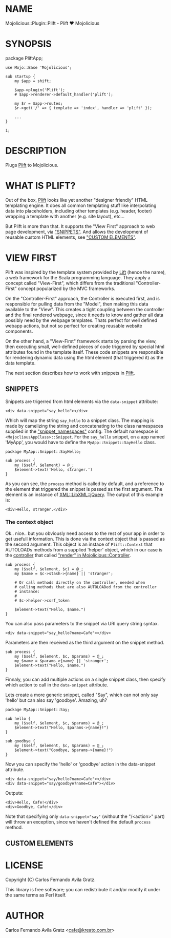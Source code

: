 # NAME

Mojolicious::Plugin::Plift - Plift ♥ Mojolicious

# SYNOPSIS

package PliftApp;

    use Mojo::Base 'Mojolicious';

    sub startup {
        my $app = shift;

        $app->plugin('Plift');
        # $app->renderer->default_handler('plift');

        my $r = $app->routes;
        $r->get('/' => { template => 'index', handler => 'plift' });

        ...
    }

    1;

# DESCRIPTION

Plugs [Plift](https://metacpan.org/pod/Plift) to Mojolicious.

# WHAT IS PLIFT?

Out of the box, [Plift](https://metacpan.org/pod/Plift) looks like yet another "designer friendly" HTML
templating engine. It does all common templating stuff like interpolating data
into placeholders, including other templates (e.g. header, footer) wrapping a
template with another (e.g. site layout), etc...

But Plift is more than that. It supports the "View First" approach to web page
development, via ["SNIPPETS"](#snippets). And allows the development of reusable custom
HTML elements, see ["CUSTOM ELEMENTS"](#custom-elements).

# VIEW FIRST

Plift was inspired by the template system provided by [Lift](http://liftweb.net/)
(hence the name), a web framework for the Scala programming language.
They apply a concept called "View-First", which differs from the traditional
"Controller-First" concept popularized by the MVC frameworks.

On the "Controller-First" approach, the Controller is executed first, and is
responsible for pulling data from the "Model", then making this data available
to the "View". This creates a tight coupling between the controller and the
final rendered webpage, since it needs to know and gather all data possibly
need by the webpage templates. Thats perfect for well defined webapp actions,
but not so perfect for creating reusable website components.

On the other hand, a "View-First" framework starts by parsing the view, then
executing small, well-defined pieces of code triggered by special html attributes
found in the template itself. These code snippets are responsible for rendering
dynamic data using the html element (that triggered it) as the data template.

The next section describes how to work with snippets in [Plift](https://metacpan.org/pod/Plift).

## SNIPPETS

Snippets are trigerred from html elements via the `data-snippet` attribute:

    <div data-snippet="say_hello"></div>

Which will map the string `say_hello` to a snippet class. The mapping is made
by camelizing the string and concatenating to the class namespaces supplied in
the ["snippet\_namespaces"](#snippet_namespaces) config. The default namespace is
`<MojocliousAppClass>::Snippet`. For the `say_hello` snippet, on a app
named 'MyApp', you would have to define the `MyApp::Snippet::SayHello` class.

    package MyApp::Snippet::SayHello;

    sub process {
        my ($self, $element) = @_;
        $element->text('Hello, stranger.')
    }

As you can see, the `process` method is called by default, and a reference to
the element that triggered the snippet is passed as the first argument. The
element is an instance of [XML::LibXML::jQuery](https://metacpan.org/pod/XML::LibXML::jQuery). The output of this example is:

    <div>Hello, stranger.</div>

### The context object

Ok.. nice.. but you obviously need access to the rest of your app in order to
get usefull information. This is done via the context object that is
passed as the second argument. This object is an instace of `Plift::Context`
that AUTOLOADs methods from a supplied 'helper' object, which in our case is
the [controller](https://metacpan.org/pod/Mojolicious::Controller) that called ["render" in Mojolicious::Controller](https://metacpan.org/pod/Mojolicious::Controller#render).

    sub process {
        my ($self, $element, $c) = @_;
        my $name = $c->stash->{name} || 'stranger';

        # Or call methods directly on the controller, needed when
        # calling methods that are also AUTOLOADed from the controller
        # instance:
        #
        # $c->helper->csrf_token

        $element->text("Hello, $name.")
    }

You can also pass parameters to the snippet via URI query string syntax.

    <div data-snippet="say_hello?name=Cafe"></div>

Parameters are then received as the third argument on the snippet method.

    sub process {
        my ($self, $element, $c, $params) = @_;
        my $name = $params->{name} || 'stranger';
        $element->text("Hello, $name.")
    }

Finnaly, you can add multiple actions on a single snippet class, then specify
which action to call in the `data-snippet` attribute.

Lets create a more generic snippet, called "Say", which can not only say 'hello'
but can also say 'goodbye'. Amazing, uh?

    package MyApp::Snippet::Say;

    sub hello {
        my ($self, $element, $c, $params) = @_;
        $element->text("Hello, $params->{name}!")
    }

    sub goodbye {
        my ($self, $element, $c, $params) = @_;
        $element->text("Goodbye, $params->{name}!")
    }

Now you can specify the 'hello' or 'goodbye' action in the data-snippet attribute.

    <div data-snippet="say/hello?name=Cafe"></div>
    <div data-snippet="say/goodbye?name=Cafe"></div>

Outputs:

    <div>Hello, Cafe!</div>
    <div>Goodbye, Cafe!</div>

Note that specifying only ` data-snippet="say" ` (without the "/&lt;action>" part)
will throw an exception, since we haven't defined the default `process` method.

## CUSTOM ELEMENTS

# LICENSE

Copyright (C) Carlos Fernando Avila Gratz.

This library is free software; you can redistribute it and/or modify
it under the same terms as Perl itself.

# AUTHOR

Carlos Fernando Avila Gratz &lt;cafe@kreato.com.br>
